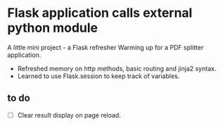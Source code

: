 # Flask application calls external python module
A little mini project - a Flask refresher
Warming up for a PDF splitter application.

- Refreshed memory on http methods, basic routing and jinja2 syntax.
- Learned to use Flask.session to keep track of variables.

## to do
- [ ] Clear result display on page reload.

